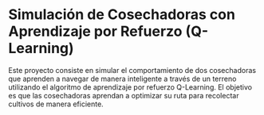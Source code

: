 # Simulación de Cosechadoras con Aprendizaje por Refuerzo (Q-Learning)
Este proyecto consiste en simular el comportamiento de dos cosechadoras que aprenden a navegar de manera inteligente a través de un terreno utilizando el algoritmo de aprendizaje por refuerzo Q-Learning. El objetivo es que las cosechadoras aprendan a optimizar su ruta para recolectar cultivos de manera eficiente.
